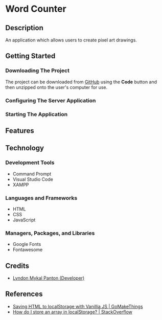 # Word Counter

## Description

An application which allows users to create pixel art drawings.

## Getting Started

### Downloading The Project

The project can be downloaded from
[GitHub](https://github.com/lyndonpanton/pixel-art-editor) using the **Code**
button and then unzipped onto the user's computer for use.

### Configuring The Server Application

### Starting The Application

## Features

## Technology

### Development Tools

- Command Prompt
- Visual Studio Code
- XAMPP

### Languages and Frameworks

- HTML
- CSS
- JavaScript

### Managers, Packages, and Libraries

- Google Fonts
- Fontawesome

## Credits

- [Lyndon Mykal Panton (Developer)](https://github.com/lyndonpanton)

## References

- [Saving HTML to localStorage with Vanillia JS | GoMakeThings](https://gomakethings.com/saving-html-to-localstorage-with-vanilla-js/)
- [How do I store an array in localStorage? | StackOverflow](https://stackoverflow.com/questions/3357553/how-do-i-store-an-array-in-localstorage)
